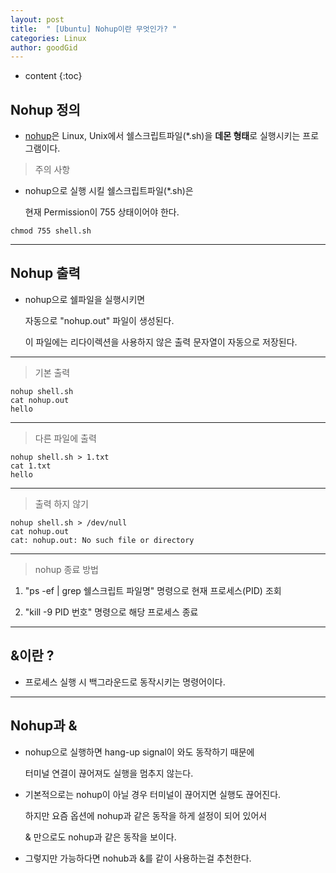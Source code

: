 ```yaml
---
layout: post
title:  " [Ubuntu] Nohup이란 무엇인가? "
categories: Linux
author: goodGid
---
```

* content
{:toc}

## Nohup 정의

* [nohup](https://ko.wikipedia.org/wiki/Nohup)은 Linux, Unix에서 쉘스크립트파일(*.sh)을 **데몬 형태**로 실행시키는 프로그램이다.

> 주의 사항

* nohup으로 실행 시킬 쉘스크립트파일(*.sh)은

  현재 Permission이 755 상태이어야 한다.

``` shell
chmod 755 shell.sh
```




---

## Nohup 출력

* nohup으로 쉘파일을 실행시키면 

  자동으로 "nohup.out" 파일이 생성된다.

  이 파일에는 리다이렉션을 사용하지 않은 출력 문자열이 자동으로 저장된다.

---

> 기본 출력

```
nohup shell.sh
cat nohup.out
hello
```

---


> 다른 파일에 출력

```
nohup shell.sh > 1.txt
cat 1.txt
hello
```

---


> 출력 하지 않기

```
nohup shell.sh > /dev/null
cat nohup.out
cat: nohup.out: No such file or directory
```

---

> nohup 종료 방법

1. <p>"ps -ef | grep 쉘스크립트 파일명" 명령으로 현재 프로세스(PID) 조회</p>

2. "kill -9 PID 번호" 명령으로 해당 프로세스 종료

---

## &이란 ?

* 프로세스 실행 시 백그라운드로 동작시키는 명령어이다.

---

## Nohup과 &


* nohup으로 실행하면 hang-up signal이 와도 동작하기 때문에 

  터미널 연결이 끊어져도 실행을 멈추지 않는다.

* 기본적으로는 nohup이 아닐 경우 터미널이 끊어지면 실행도 끊어진다. 

  하지만 요즘 옵션에 nohup과 같은 동작을 하게 설정이 되어 있어서 

  & 만으로도 nohup과 같은 동작을 보이다.

* 그렇지만 가능하다면 nohub과 &를 같이 사용하는걸 추천한다.

